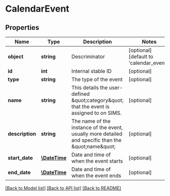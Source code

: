# CalendarEvent

## Properties
Name | Type | Description | Notes
------------ | ------------- | ------------- | -------------
**object** | **string** | Descriminator | [optional] [default to 'calendar_event']
**id** | **int** | Internal stable ID | [optional] 
**type** | **string** | The type of the event | [optional] 
**name** | **string** | This details the user-defined \&quot;category\&quot; that the event is assigned to on SIMS. | [optional] 
**description** | **string** | The name of the instance of the event, usually more detailed and specific than the \&quot;name\&quot; | [optional] 
**start_date** | [**\DateTime**](\DateTime.md) | Date and time of when the event starts | [optional] 
**end_date** | [**\DateTime**](\DateTime.md) | Date and time of when the event ends | [optional] 

[[Back to Model list]](../README.md#documentation-for-models) [[Back to API list]](../README.md#documentation-for-api-endpoints) [[Back to README]](../README.md)


